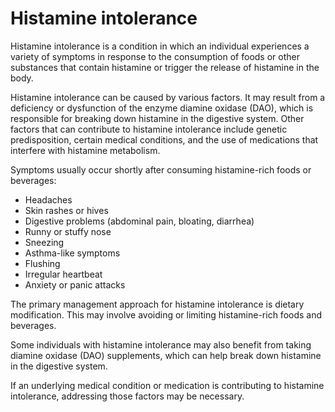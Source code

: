 # Histamine intolerance

Histamine intolerance is a condition in which an individual experiences a variety of symptoms in response to the consumption of foods or other substances that contain histamine or trigger the release of histamine in the body.

Histamine intolerance can be caused by various factors. It may result from a deficiency or dysfunction of the enzyme diamine oxidase (DAO), which is responsible for breaking down histamine in the digestive system. Other factors that can contribute to histamine intolerance include genetic predisposition, certain medical conditions, and the use of medications that interfere with histamine metabolism.

Symptoms usually occur shortly after consuming histamine-rich foods or beverages:

* Headaches
* Skin rashes or hives
* Digestive problems (abdominal pain, bloating, diarrhea)
* Runny or stuffy nose
* Sneezing
* Asthma-like symptoms
* Flushing
* Irregular heartbeat
* Anxiety or panic attacks

The primary management approach for histamine intolerance is dietary modification. This may involve avoiding or limiting histamine-rich foods and beverages.

Some individuals with histamine intolerance may also benefit from taking diamine oxidase (DAO) supplements, which can help break down histamine in the digestive system.

If an underlying medical condition or medication is contributing to histamine intolerance, addressing those factors may be necessary.
